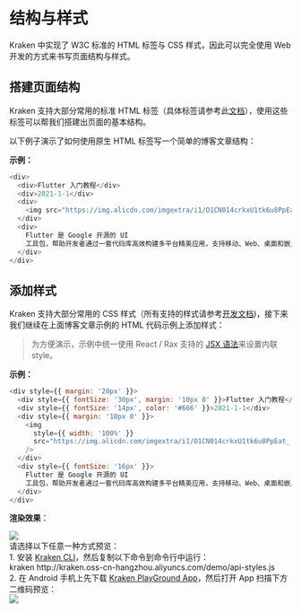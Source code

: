 # 结构与样式

Kraken 中实现了 W3C 标准的 HTML 标签与 CSS 样式，因此可以完全使用 Web 开发的方式来书写页面结构与样式。

## 搭建页面结构

Kraken 支持大部分常用的标准 HTML 标签（具体标签请参考此[文档](/development/tags)），使用这些标签可以帮我们搭建出页面的基本结构。

以下例子演示了如何使用原生 HTML 标签写一个简单的博客文章结构：

**示例：**

```js
<div>
  <div>Flutter 入门教程</div>
  <div>2021-1-1</div>
  <div>
    <img src="https://img.alicdn.com/imgextra/i1/O1CN014crkxU1tk6u8PpEat_!!6000000005939-2-tps-400-300.png" />
  </div>
  <div>
    Flutter 是 Google 开源的 UI
    工具包，帮助开发者通过一套代码库高效构建多平台精美应用，支持移动、Web、桌面和嵌入式平台。
  </div>
</div>
```

## 添加样式

Kraken 支持大部分常用的 CSS 样式（所有支持的样式请参考[开发文档](/development/styles))，接下来我们继续在上面博客文章示例的 HTML 代码示例上添加样式：

> 为方便演示，示例中统一使用 React / Rax 支持的 [JSX 语法](https://zh-hans.reactjs.org/docs/introducing-jsx.html)来设置内联 style。

**示例：**

```js
<div style={{ margin: '20px' }}>
  <div style={{ fontSize: '30px', margin: '10px 0' }}>Flutter 入门教程</div>
  <div style={{ fontSize: '14px', color: '#666' }}>2021-1-1</div>
  <div style={{ margin: '10px 0' }}>
    <img
      style={{ width: '100%' }}
      src="https://img.alicdn.com/imgextra/i1/O1CN014crkxU1tk6u8PpEat_!!6000000005939-2-tps-400-300.png"
    />
  </div>
  <div style={{ fontSize: '16px' }}>
    Flutter 是 Google 开源的 UI
    工具包，帮助开发者通过一套代码库高效构建多平台精美应用，支持移动、Web、桌面和嵌入式平台。
  </div>
</div>
```

**渲染效果**：

<div className="code-preview">
  <img className="preview-image" src="https://img.alicdn.com/imgextra/i2/O1CN01x598NQ1TjwkoX4duO_!!6000000002419-2-tps-720-1324.png" />

  <div className="preview-tips">
    <div className="preview-title">
      请选择以下任意一种方式预览：
    </div>
    <div className="preview-row">
      <div>
        1. 安装 <a href="/guide#快速体验-kraken">Kraken CLI</a>，然后复制以下命令到命令行中运行：
      </div>
      <div className=".preview-code">
        kraken http://kraken.oss-cn-hangzhou.aliyuncs.com/demo/api-styles.js
      </div>
    </div>
    <div className="preview-row">
      <div>
        2. 在 Android 手机上先下载 <a href="#" target="_blank">Kraken PlayGround App</a>，然后打开 App 扫描下方二维码预览：
      </div>
      <img className="preview-qrcode" src="https://img.alicdn.com/imgextra/i2/O1CN01hwZu731hahNMqsv1S_!!6000000004294-2-tps-370-370.png" />
    </div>
  </div>
</div>
